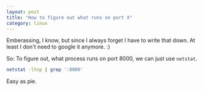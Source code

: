 ```yaml
---
layout: post
title: "How to figure out what runs on port X"
category: linux
---
```


Emberassing, I know, but since I always forget I have to write that down. At least I don't need to google it anymore. :)

So: To figure out, what process runs on port 8000, we can just use `netstat`.

```bash
netstat -ltnp | grep ':8000'
```

Easy as pie.
